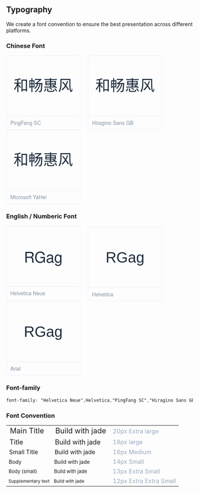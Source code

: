 <style>
  .demo-typo-box {
    height: 200px;
    width: 200px;
    position: relative;
    border: 1px solid #eaeefb;
    font-size: 40px;
    color: #1f2d3d;
    text-align: center;
    line-height: 162px;
    padding-bottom: 36px;
    box-sizing: border-box;
    display: inline-block;
    margin-right: 17px;
    border-radius: 4px;

    .name {
      position: absolute;
      bottom: 0;
      width: 100%;
      height: 35px;
      border-top: 1px solid #eaeefb;
      font-size: 14px;
      color: #8492a6;
      line-height: 35px;
      text-align: left;
      text-indent: 10px;
      font-family: 'Helvetica Neue';
    }
  }
  .demo-typo-size {
    .h1 {
      font-size: 20px;
    }
    .h2 {
      font-size: 18px;
    }
    .h3 {
      font-size: 16px;
    }
    .text-regular {
      font-size: 14px;
    }
    .text-small {
      font-size: 13px;
    }
    .text-smaller {
      font-size: 12px;
    }
    .color-dark-light {
      color: #99a9bf;
    }
  }
  .typo-PingFang {
    font-family: 'PingFang SC';
  }
  .typo-Hiragino {
    font-family: 'Hiragino Sans GB';
  }
  .typo-Microsoft {
    font-family: 'Microsoft YaHei';
  }
  /* 英文 */
  .typo-Helvetica-Neue {
    font-family: 'Helvetica Neue';
  }
  .typo-Helvetica {
    font-family: 'Helvetica';
  }
  .typo-Arial {
    font-family: 'Arial';
  }
</style>

## Typography

We create a font convention to ensure the best presentation across different platforms.

### Chinese Font

<div class="demo-typo-box typo-PingFang">
  和畅惠风
  <div class="name">PingFang SC</div>
</div>
<div class="demo-typo-box typo-Hiragino">
  和畅惠风
  <div class="name">Hiragino Sans GB</div>
</div>
<div class="demo-typo-box typo-Microsoft">
  和畅惠风
  <div class="name">Microsoft YaHei</div>
</div>

### English / Numberic Font

<div class="demo-typo-box typo-Helvetica-neue">
  RGag
  <div class="name">Helvetica Neue</div>
</div>
<div class="demo-typo-box typo-Helvetica">
  RGag
  <div class="name">Helvetica</div>
</div>
<div class="demo-typo-box typo-Arial">
  RGag
  <div class="name">Arial</div>
</div>

### Font-family

```css
font-family: "Helvetica Neue",Helvetica,"PingFang SC","Hiragino Sans GB","Microsoft YaHei","微软雅黑",Arial,sans-serif;
```

### Font Convention

<table class="demo-typo-size">
  <tbody>
    <tr>
      <td class="h1">Main Title</td>
      <td class="h1">Build with jade</td>
      <td class="color-dark-light">20px  Extra large</td>
    </tr>
    <tr>
      <td class="h2">Title</td>
      <td class="h2">Build with jade</td>
      <td class="color-dark-light">18px large</td>
    </tr>
    <tr>
      <td class="h3">Small Title</td>
      <td class="h3">Build with jade</td>
      <td class="color-dark-light">16px Medium</td>
    </tr>
    <tr>
      <td class="text-regular">Body</td>
      <td class="text-regular">Build with jade</td>
      <td class="color-dark-light">14px Small</td>
    </tr>
    <tr>
      <td class="text-small">Body (small)</td>
      <td class="text-small">Build with jade</td>
      <td class="color-dark-light">13px Extra Small</td>
    </tr>
    <tr>
      <td class="text-smaller">Supplementary text</td>
      <td class="text-smaller">Build with jade</td>
      <td class="color-dark-light">12px Extra Extra Small</td>
    </tr>
  </tbody>
</table>

